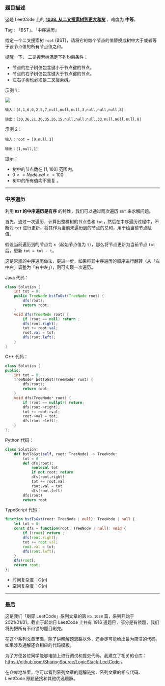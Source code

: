 ### 题目描述

这是 LeetCode 上的 **[1038. 从二叉搜索树到更大和树](https://leetcode.cn/problems/binary-search-tree-to-greater-sum-tree/solutions/2552959/gong-shui-san-xie-bst-de-zhong-xu-bian-l-vtu1/)** ，难度为 **中等**。

Tag : 「BST」、「中序遍历」



给定一个二叉搜索树 `root` (BST)，请将它的每个节点的值替换成树中大于或者等于该节点值的所有节点值之和。

提醒一下， 二叉搜索树满足下列约束条件：

* 节点的左子树仅包含键小于节点键的节点。
* 节点的右子树仅包含键大于节点键的节点。
* 左右子树也必须是二叉搜索树。

示例 1：

![](https://assets.leetcode-cn.com/aliyun-lc-upload/uploads/2019/05/03/tree.png)

```
输入：[4,1,6,0,2,5,7,null,null,null,3,null,null,null,8]

输出：[30,36,21,36,35,26,15,null,null,null,33,null,null,null,8]
```
示例 2：
```
输入：root = [0,null,1]

输出：[1,null,1]
```

提示：
* 树中的节点数在 $[1, 100]$ 范围内。
* $0 <= Node.val <= 100$
* 树中的所有值均不重复 。

---

### 中序遍历

利用 **`BST` 的中序遍历是有序** 的特性，我们可以通过两次遍历 `BST` 来求解问题。

首先，通过一次遍历，计算出整棵树的节点总和 `tot`，然后在中序遍历过程中，不断对 `tot` 进行更新，将其作为当前未遍历到的节点的总和，用于给当前节点赋值。

假设当前遍历到的节点为 `x`（起始节点值为 `t`），那么将节点更新为当前节点 `tot` 后，更新 `tot = tot - t`。

这是常规的中序遍历做法，更进一步，如果将其中序遍历的顺序进行翻转（从「左中右」调整为「右中左」），则可实现一次遍历。


Java 代码：
```Java
class Solution {
    int tot = 0;
    public TreeNode bstToGst(TreeNode root) {
        dfs(root);
        return root;
    }
    void dfs(TreeNode root) {
        if (root == null) return ;
        dfs(root.right);
        tot += root.val;
        root.val = tot;
        dfs(root.left);
    }
}
```
C++ 代码：
```C++
class Solution {
public:
    int tot = 0;
    TreeNode* bstToGst(TreeNode* root) {
        dfs(root);
        return root;
    }
    void dfs(TreeNode* root) {
        if (root == nullptr) return;
        dfs(root->right);
        tot += root->val;
        root->val = tot;
        dfs(root->left);
    }
};
```
Python 代码：
```Python
class Solution:
    def bstToGst(self, root: TreeNode) -> TreeNode:
        tot = 0
        def dfs(root):
            nonlocal tot
            if not root: return
            dfs(root.right)
            tot += root.val
            root.val = tot
            dfs(root.left)
        dfs(root)
        return root
```
TypeScript 代码：
```TypeScript
function bstToGst(root: TreeNode | null): TreeNode | null {
    let tot = 0;
    const dfs = function(root: TreeNode | null): void {
        if (!root) return ;
        dfs(root.right);
        tot += root.val;
        root.val = tot;
        dfs(root.left);
    }
    dfs(root);
    return root;
};
```
* 时间复杂度：$O(n)$
* 空间复杂度：$O(n)$

---

### 最后

这是我们「刷穿 LeetCode」系列文章的第 `No.1038` 篇，系列开始于 2021/01/01，截止于起始日 LeetCode 上共有 1916 道题目，部分是有锁题，我们将先把所有不带锁的题目刷完。

在这个系列文章里面，除了讲解解题思路以外，还会尽可能给出最为简洁的代码。如果涉及通解还会相应的代码模板。

为了方便各位同学能够电脑上进行调试和提交代码，我建立了相关的仓库：https://github.com/SharingSource/LogicStack-LeetCode 。

在仓库地址里，你可以看到系列文章的题解链接、系列文章的相应代码、LeetCode 原题链接和其他优选题解。

